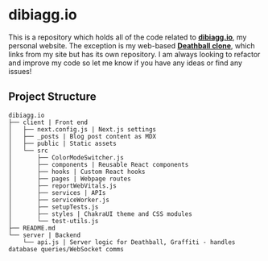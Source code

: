 # dibiagg.io

This is a repository which holds all of the code related to **[dibiagg.io]**, my personal website. The exception is my web-based **[Deathball clone]**, which links from my site but has its own repository. I am always looking to refactor and improve my code so let me know if you have any ideas or find any issues!

[Deathball clone]: https://github.com/anthonydibi/deathball-clone
[dibiagg.io]: https://dibiagg.io
  
## Project Structure
```
dibiagg.io
├── client | Front end
│   ├── next.config.js | Next.js settings
│   ├── _posts | Blog post content as MDX
│   ├── public | Static assets
│   └── src
│       ├── ColorModeSwitcher.js
│       ├── components | Reusable React components
│       ├── hooks | Custom React hooks
│       ├── pages | Webpage routes
│       ├── reportWebVitals.js
│       ├── services | APIs
│       ├── serviceWorker.js
│       ├── setupTests.js
│       ├── styles | ChakraUI theme and CSS modules
│       └── test-utils.js
├── README.md
└── server | Backend
    └── api.js | Server logic for Deathball, Graffiti - handles database queries/WebSocket comms
```
